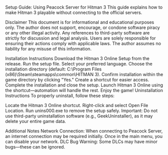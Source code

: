 Setup Guide: Using Peacock Server for Hitman 3
This guide explains how to make Hitman 3 playable without connecting to the official servers.

Disclaimer
This document is for informational and educational purposes only. The author does not support, encourage, or condone software piracy or any other illegal activity. Any references to third-party software are strictly for discussion and legal analysis. Users are solely responsible for ensuring their actions comply with applicable laws. The author assumes no liability for any misuse of this information.

Installation Instructions
Download the Hitman 3 Online Setup from the release.
Run the setup file.
Select your preferred language.
Choose the installation directory (default: C:\Program Files (x86)\Steam\steamapps\common\HITMAN 3).
Confirm installation within the game directory by clicking "Yes."
Create a shortcut for easier access.
Complete the installation and close the setup.
Launch Hitman 3 Online using the shortcut—automation will handle the rest.
Enjoy the game!
Uninstallation Instructions
To properly uninstall, follow these steps:

Locate the Hitman 3 Online shortcut.
Right-click and select Open File Location.
Run unins000.exe to remove the setup safely.
Important: Do not use third-party uninstallation software (e.g., GeekUninstaller), as it may delete your entire game data.

Additional Notes
Network Connection: When connecting to Peacock Server, an internet connection may be required initially. Once in the main menu, you can disable your network.
DLC Bug Warning: Some DLCs may have minor bugs—these can be ignored.
